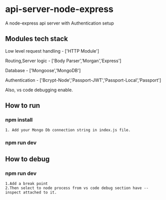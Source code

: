 # api-server-node-express

A node-express api server with Authentication setup

## Modules tech stack

Low level request handling - ['HTTP Module']

Routing,Server logic - ['Body Parser','Morgan','Express']

Database - ['Mongoose','MongoDB']

Authentication - ['Bcrypt-Node','Passport-JWT','Passport-Local','Passport']

Also, vs code debugging enable.

## How to run

### npm install
    1. Add your Mongo Db connection string in index.js file.

### npm run dev

## How to debug

### npm run dev
 
    1.Add a break point
    2.Then select to node process from vs code debug section have --inspect attached to it.

